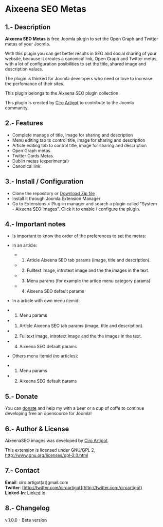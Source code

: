 
Aixeena SEO Metas
===============

1.- Description
---------------------------  

**Aixeena SEO Metas** is free Joomla plugin  to set the Open Graph and Twitter metas of your Joomla.

With this plugin you can get better results in SEO and social sharing of your website, because it creates a canonical link, Open Graph and Twitter metas, with a lot of configuration posibilities to set the title, shared image and description values.

The plugin is thinked for Joomla developers who need or love to increase the perfomance of their sites.

This plugin belongs to the Aixeena SEO plugin collection.

This plugin is created by [Ciro Artigot](http://twitter/ciroartigot) to contribute to the Joomla community.

2.- Features
---------------------------
* Complete manage of title, image for sharing and description
* Menu editing tab to control title, image for sharing and description
* Article editing tab to control title, image for sharing and description
* Open Graph metas.
* Twitter Cards Metas.
* Dublin metas (experimental)
* Canonical link.

3.- Install / Configuration
--------------------------- 
- Clone the repository or [Download Zip file](https://github.com/CiroArtigot/aixeenaseometas/archive/master.zip)
- Install it through Joomla Extension Manager 
- Go to Extensions > Plug-in manager and search a plugin called "System - Aixeena SEO Images". Click it to enable / configure the plugin.

4.- Important notes
---------------------------

* Is important to know the order of the preferences to set the metas:

* In an article:
  - 1. Article Aixeena SEO tab params (image, title and description).
  - 2. Fulltext image, introtext image and the the images in the text.
  - 3. Menu params (for example the artice menu category params)
  - 4. Aixeena SEO default params
  
 * In a article with own menu itemid:
  - 1. Menu params 
  - 1. Article Aixeena SEO tab params (image, title and description).
  - 2. Fulltext image, introtext image and the the images in the text.
  - 4. Aixeena SEO default params
  
  * Others menu itemid (no articles):
  - 1. Menu params 
  - 2. Aixeena SEO default params

5.- Donate
---------------------------
You can [donate](https://www.paypal.com/donate/?token=YJ_4RSeWoYiDjVYv0nqui0cvJgVJMI7Gp0NoDFs0URpD_VrWNAcwPy5bw3ZLWTcvSKEoW0&country.x=US&locale.x=US) and help my with a beer or a cup of coffe to continue developing free an opensource for Joomla!

6.- Author & License
---------------------------
AixeenaSEO images was developed by [Ciro Artigot](http://twitter.com/ciroartigot).

This extension is licensed under GNU/GPL 2, http://www.gnu.org/licenses/gpl-2.0.html  

7.- Contact
---------------------------
**Email**: ciro.artigot(at)gmail.com  
**Twitter**: [http://twitter.com/ciroartigot](http://twitter.com/ciroartigot)  
**Linked-In**: [Linked In](https://www.linkedin.com/in/ciroartigot)  

8.- Changelog
---------------------------
v.1.0.0 - Beta version  
